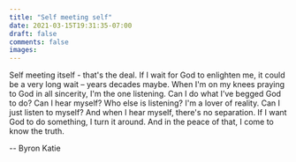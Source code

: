 ```yaml
---
title: "Self meeting self"
date: 2021-03-15T19:31:35-07:00
draft: false
comments: false
images: 
---
```

Self meeting itself - that's the deal.  If I wait for God to enlighten me, it could be a very long wait – years decades maybe. When I'm on my knees praying to God in all sincerity, I'm the one listening.  Can I do what I’ve begged God to do? Can I hear myself? Who else is listening? I'm a lover of reality.  Can I just listen to myself? And when I hear myself, there's no separation.  If I want God to do something, I turn it around.  And in the peace of that, I come to know the truth.

-- Byron Katie
